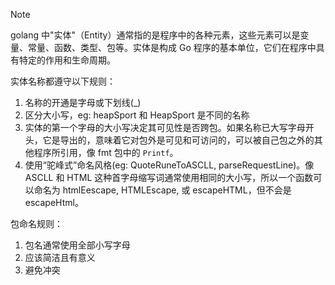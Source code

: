 > [!note] 
> golang 中"实体"（Entity）通常指的是程序中的各种元素，这些元素可以是变量、常量、函数、类型、包等。实体是构成 Go 程序的基本单位，它们在程序中具有特定的作用和生命周期。
> 
> 实体名称都遵守以下规则：
> 1. 名称的开通是字母或下划线(_)
> 2. 区分大小写，eg: heapSport 和 HeapSport 是不同的名称
> 3. 实体的第一个字母的大小写决定其可见性是否跨包。如果名称已大写字母开头，它是导出的，意味着它对包外是可见和可访问的，可以被自己包之外的其他程序所引用，像 fmt 包中的 `Printf`。
> 4. 使用“驼峰式”命名风格(eg: QuoteRuneToASCLL, parseRequestLine)。像 ASCLL 和 HTML 这种首字母缩写词通常使用相同的大小写，所以一个函数可以命名为 htmlEescape, HTMLEscape, 或 escapeHTML，但不会是 escapeHtml。
> 
> 包命名规则：
> 1. 包名通常使用全部小写字母
> 2. 应该简洁且有意义
> 3. 避免冲突

